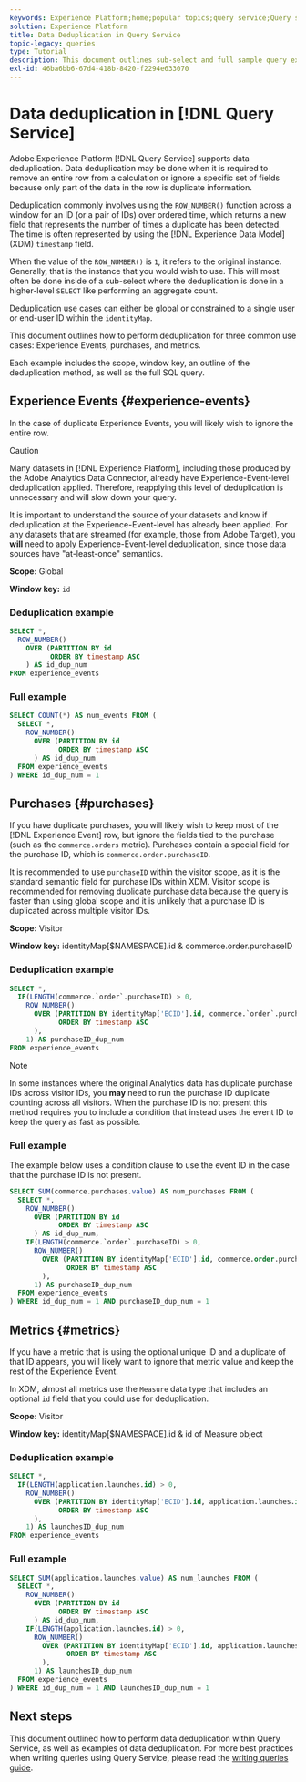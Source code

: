 ```yaml
---
keywords: Experience Platform;home;popular topics;query service;Query service;data deduplication;deduplication;
solution: Experience Platform
title: Data Deduplication in Query Service
topic-legacy: queries
type: Tutorial
description: This document outlines sub-select and full sample query examples for deduplicating three common use cases Experience Events, purchases, and metrics.
exl-id: 46ba6bb6-67d4-418b-8420-f2294e633070
---
```

# Data deduplication in [!DNL Query Service]

Adobe Experience Platform [!DNL Query Service] supports data deduplication. Data deduplication may be done when it is required to remove an entire row from a calculation or ignore a specific set of fields because only part of the data in the row is duplicate information. 

Deduplication commonly involves using the `ROW_NUMBER()` function across a window for an ID (or a pair of IDs) over ordered time, which returns a new field that represents the number of times a duplicate has been detected. The time is often represented by using the [!DNL Experience Data Model] (XDM) `timestamp` field. 

When the value of the `ROW_NUMBER()` is `1`, it refers to the original instance. Generally, that is the instance that you would wish to use. This will most often be done inside of a sub-select where the deduplication is done in a higher-level `SELECT` like performing an aggregate count.

Deduplication use cases can either be global or constrained to a single user or end-user ID within the `identityMap`.

This document outlines how to perform deduplication for three common use cases: Experience Events, purchases, and metrics.

Each example includes the scope, window key, an outline of the deduplication method, as well as the full SQL query.

## Experience Events {#experience-events}

In the case of duplicate Experience Events, you will likely wish to ignore the entire row.

>[!CAUTION]
>
>Many datasets in [!DNL Experience Platform], including those produced by the Adobe Analytics Data Connector, already have Experience-Event-level deduplication applied. Therefore, reapplying this level of deduplication is unnecessary and will slow down your query.
>
>It is important to understand the source of your datasets and know if deduplication at the Experience-Event-level has already been applied. For any datasets that are streamed (for example, those from Adobe Target), you **will** need to apply Experience-Event-level deduplication, since those data sources have "at-least-once" semantics.

**Scope:** Global

**Window key:** `id`

### Deduplication example

```sql
SELECT *,
  ROW_NUMBER()
    OVER (PARTITION BY id
          ORDER BY timestamp ASC
    ) AS id_dup_num
FROM experience_events
```

### Full example

```sql
SELECT COUNT(*) AS num_events FROM (
  SELECT *,
    ROW_NUMBER()
      OVER (PARTITION BY id
            ORDER BY timestamp ASC
      ) AS id_dup_num
  FROM experience_events
) WHERE id_dup_num = 1
```

## Purchases {#purchases}

If you have duplicate purchases, you will likely wish to keep most of the [!DNL Experience Event] row, but ignore the fields tied to the purchase (such as the `commerce.orders` metric). Purchases contain a special field for the purchase ID, which is `commerce.order.purchaseID`.

It is recommended to use `purchaseID` within the visitor scope, as it is the standard semantic field for purchase IDs within XDM. Visitor scope is recommended for removing duplicate purchase data because the query is faster than using global scope and it is unlikely that a purchase ID is duplicated across multiple visitor IDs.

**Scope:** Visitor

**Window key:** identityMap[$NAMESPACE].id & commerce.order.purchaseID

### Deduplication example

```sql
SELECT *,
  IF(LENGTH(commerce.`order`.purchaseID) > 0,
    ROW_NUMBER()
      OVER (PARTITION BY identityMap['ECID'].id, commerce.`order`.purchaseID
            ORDER BY timestamp ASC
      ),
    1) AS purchaseID_dup_num
FROM experience_events
```

>[!NOTE]
>
>In some instances where the original Analytics data has duplicate purchase IDs across visitor IDs, you **may** need to run the purchase ID duplicate counting across all visitors. When the purchase ID is not present this method requires you to include a condition that instead uses the event ID to keep the query as fast as possible.

### Full example

The example below uses a condition clause to use the event ID in the case that the purchase ID is not present.

```sql
SELECT SUM(commerce.purchases.value) AS num_purchases FROM (
  SELECT *,
    ROW_NUMBER()
      OVER (PARTITION BY id
            ORDER BY timestamp ASC
      ) AS id_dup_num,
    IF(LENGTH(commerce.`order`.purchaseID) > 0,
      ROW_NUMBER()
        OVER (PARTITION BY identityMap['ECID'].id, commerce.order.purchaseID
              ORDER BY timestamp ASC
        ),
      1) AS purchaseID_dup_num
  FROM experience_events
) WHERE id_dup_num = 1 AND purchaseID_dup_num = 1
```

## Metrics {#metrics}

If you have a metric that is using the optional unique ID and a duplicate of that ID appears, you will likely want to ignore that metric value and keep the rest of the Experience Event. 

In XDM, almost all metrics use the `Measure` data type that includes an optional `id` field that you could use for deduplication.

**Scope:** Visitor

**Window key:** identityMap[$NAMESPACE].id & id of Measure object

### Deduplication example

```sql
SELECT *,
  IF(LENGTH(application.launches.id) > 0,
    ROW_NUMBER()
      OVER (PARTITION BY identityMap['ECID'].id, application.launches.id
            ORDER BY timestamp ASC
      ),
    1) AS launchesID_dup_num
FROM experience_events
```

### Full example

```sql
SELECT SUM(application.launches.value) AS num_launches FROM (
  SELECT *,
    ROW_NUMBER()
      OVER (PARTITION BY id
            ORDER BY timestamp ASC
      ) AS id_dup_num,
    IF(LENGTH(application.launches.id) > 0,
      ROW_NUMBER()
        OVER (PARTITION BY identityMap['ECID'].id, application.launches.id
              ORDER BY timestamp ASC
        ),
      1) AS launchesID_dup_num
  FROM experience_events
) WHERE id_dup_num = 1 AND launchesID_dup_num = 1
```

## Next steps

This document outlined how to perform data deduplication within Query Service, as well as examples of data deduplication. For more best practices when writing queries using Query Service, please read the [writing queries guide](../best-practices/writing-queries).
